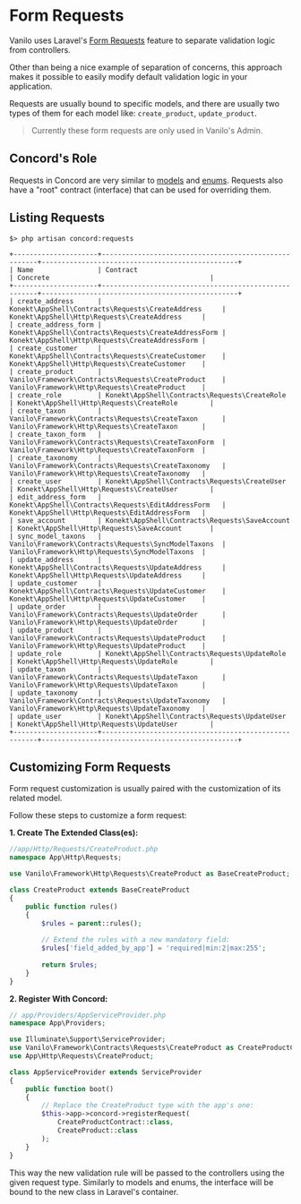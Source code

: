 # Form Requests

Vanilo uses Laravel's
[Form Requests](https://laravel.com/docs/5.7/validation#form-request-validation)
feature to separate validation logic from controllers.

Other than being a nice example of separation of concerns, this approach
makes it possible to easily modify default validation logic in your
application.

Requests are usually bound to specific models, and there are usually two
types of them for each model like: `create_product`, `update_product`.

> Currently these form requests are only used in Vanilo's Admin.

## Concord's Role

Requests in Concord are very similar to [models](models.md) and
[enums](enums.md). Requests also have a "root" contract (interface) that
can be used for overriding them.

## Listing Requests

```
$> php artisan concord:requests

+---------------------+------------------------------------------------------+-------------------------------------------------+
| Name                | Contract                                             | Concrete                                        |
+---------------------+------------------------------------------------------+-------------------------------------------------+
| create_address      | Konekt\AppShell\Contracts\Requests\CreateAddress     | Konekt\AppShell\Http\Requests\CreateAddress     |
| create_address_form | Konekt\AppShell\Contracts\Requests\CreateAddressForm | Konekt\AppShell\Http\Requests\CreateAddressForm |
| create_customer     | Konekt\AppShell\Contracts\Requests\CreateCustomer    | Konekt\AppShell\Http\Requests\CreateCustomer    |
| create_product      | Vanilo\Framework\Contracts\Requests\CreateProduct    | Vanilo\Framework\Http\Requests\CreateProduct    |
| create_role         | Konekt\AppShell\Contracts\Requests\CreateRole        | Konekt\AppShell\Http\Requests\CreateRole        |
| create_taxon        | Vanilo\Framework\Contracts\Requests\CreateTaxon      | Vanilo\Framework\Http\Requests\CreateTaxon      |
| create_taxon_form   | Vanilo\Framework\Contracts\Requests\CreateTaxonForm  | Vanilo\Framework\Http\Requests\CreateTaxonForm  |
| create_taxonomy     | Vanilo\Framework\Contracts\Requests\CreateTaxonomy   | Vanilo\Framework\Http\Requests\CreateTaxonomy   |
| create_user         | Konekt\AppShell\Contracts\Requests\CreateUser        | Konekt\AppShell\Http\Requests\CreateUser        |
| edit_address_form   | Konekt\AppShell\Contracts\Requests\EditAddressForm   | Konekt\AppShell\Http\Requests\EditAddressForm   |
| save_account        | Konekt\AppShell\Contracts\Requests\SaveAccount       | Konekt\AppShell\Http\Requests\SaveAccount       |
| sync_model_taxons   | Vanilo\Framework\Contracts\Requests\SyncModelTaxons  | Vanilo\Framework\Http\Requests\SyncModelTaxons  |
| update_address      | Konekt\AppShell\Contracts\Requests\UpdateAddress     | Konekt\AppShell\Http\Requests\UpdateAddress     |
| update_customer     | Konekt\AppShell\Contracts\Requests\UpdateCustomer    | Konekt\AppShell\Http\Requests\UpdateCustomer    |
| update_order        | Vanilo\Framework\Contracts\Requests\UpdateOrder      | Vanilo\Framework\Http\Requests\UpdateOrder      |
| update_product      | Vanilo\Framework\Contracts\Requests\UpdateProduct    | Vanilo\Framework\Http\Requests\UpdateProduct    |
| update_role         | Konekt\AppShell\Contracts\Requests\UpdateRole        | Konekt\AppShell\Http\Requests\UpdateRole        |
| update_taxon        | Vanilo\Framework\Contracts\Requests\UpdateTaxon      | Vanilo\Framework\Http\Requests\UpdateTaxon      |
| update_taxonomy     | Vanilo\Framework\Contracts\Requests\UpdateTaxonomy   | Vanilo\Framework\Http\Requests\UpdateTaxonomy   |
| update_user         | Konekt\AppShell\Contracts\Requests\UpdateUser        | Konekt\AppShell\Http\Requests\UpdateUser        |
+---------------------+------------------------------------------------------+-------------------------------------------------+
```

## Customizing Form Requests

Form request customization is usually paired with the customization of
its related model.

Follow these steps to customize a form request:

**1. Create The Extended Class(es):**

```php
//app/Http/Requests/CreateProduct.php
namespace App\Http\Requests;

use Vanilo\Framework\Http\Requests\CreateProduct as BaseCreateProduct;

class CreateProduct extends BaseCreateProduct
{
    public function rules()
    {
        $rules = parent::rules();
        
        // Extend the rules with a new mandatory field:
        $rules['field_added_by_app'] = 'required|min:2|max:255';
        
        return $rules;
    }
}
```

**2. Register With Concord:**

```php
// app/Providers/AppServiceProvider.php
namespace App\Providers;

use Illuminate\Support\ServiceProvider;
use Vanilo\Framework\Contracts\Requests\CreateProduct as CreateProductContract;
use App\Http\Requests\CreateProduct;

class AppServiceProvider extends ServiceProvider
{
    public function boot()
    {
        // Replace the CreateProduct type with the app's one:
        $this->app->concord->registerRequest(
            CreateProductContract::class,
            CreateProduct::class
        );
    }
}
```

This way the new validation rule will be passed to the controllers using
the given request type. Similarly to models and enums, the interface
will be bound to the new class in Laravel's container.

